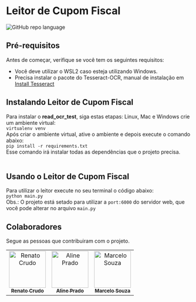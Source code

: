 # Leitor de Cupom Fiscal

![GitHub repo language](https://img.shields.io/github/languages/count/renatocrudo/README-template?style=for-the-badge)

## Pré-requisitos
Antes de começar, verifique se você tem os seguintes requisitos:
* Você deve utilizar o WSL2 caso esteja utilizando Windows.
* Precisa instalar o pacote do Tesseract-OCR, manual de instalação em <a href="https://github.com/UB-Mannheim/tesseract/wiki">Install Tesseract</a>

## Instalando Leitor de Cupom Fiscal
Para instalar o <b>read_ocr_test</b>, siga estas etapas:
Linux, Mac e Windows crie um ambiente virtual:</br>
```virtualenv venv```
</br>
Após criar o ambiente virtual, ative o ambiente e depois execute o comando abaixo:</br>
```pip install -r requirements.txt```
</br>
Esse comando irá instalar todas as dependências que o projeto precisa.
</br>
</br>
## Usando o <b>Leitor de Cupom Fiscal</b>
Para utilizar o leitor execute no seu terminal o código abaixo:
</br>
```python main.py```
</br>
Obs.: O projeto está setado para utilizar a <code>port:6000</code> do servidor web, que você pode alterar no arquivo <code>main.py</code>

## Colaboradores
Segue as pessoas que contribuiram com o projeto.
<table>
  <tr>
    <td align="center">
      <a href="#">
        <img src="https://avatars.githubusercontent.com/u/13081231" width="100px" alt="Renato Crudo" /></br>
        <sub><b>Renato Crudo</b></sub>
      </a>
    </td>
        <td align="center">
      <a href="#">
        <img src="https://avatars.githubusercontent.com/u/28734842" width="100px" alt="Aline Prado" /></br>
        <sub><b>Aline Prado</b></sub>
      </a>
    </td>
        <td align="center">
      <a href="#">
        <img src="https://avatars.githubusercontent.com/u/28734842" width="100px" alt="Marcelo Souza" /></br>
        <sub><b>Marcelo Souza</b></sub>
      </a>
    </td>
  </tr>
</table>

